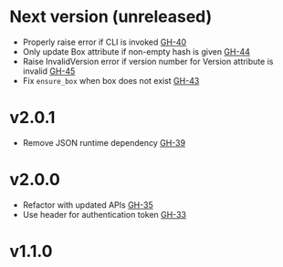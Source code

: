 # Next version (unreleased)

* Properly raise error if CLI is invoked [GH-40](https://github.com/hashicorp/vagrant_cloud/pull/40)
* Only update Box attribute if non-empty hash is given [GH-44](https://github.com/hashicorp/vagrant_cloud/pull/44)
* Raise InvalidVersion error if version number for Version attribute is invalid [GH-45](https://github.com/hashicorp/vagrant_cloud/pull/45)
* Fix `ensure_box` when box does not exist [GH-43](https://github.com/hashicorp/vagrant_cloud/pull/43)

# v2.0.1

* Remove JSON runtime dependency [GH-39](https://github.com/hashicorp/vagrant_cloud/pull/39)

# v2.0.0

* Refactor with updated APIs [GH-35](https://github.com/hashicorp/vagrant_cloud/pull/35)
* Use header for authentication token [GH-33](https://github.com/hashicorp/vagrant_cloud/pull/33)

# v1.1.0
